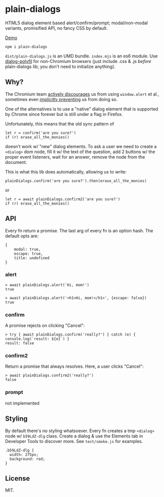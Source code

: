 # plain-dialogs

HTML5 dialog element based alert/confirm/prompt; modal/non-modal
variants, promisified API, no fancy CSS by default.

[Demo](http://gromnitsky.users.sourceforge.net/js/examples/plain-dialogs/smoke.html)

	npm i plain-dialogs

`dist/plain-dialogs.js` is an UMD bundle. `index.mjs` is an es6
module. Use
[dialog-polyfil](https://github.com/GoogleChrome/dialog-polyfill) for
non-Chromium browsers (just include .css & .js *before* plain-dialogs
lib; you don't need to initialize anything).

## Why?

The Chromium team [actively
discourages](https://developers.google.com/web/updates/2017/03/dialogs-policy)
us from using `window.alert` et al., sometimes even [implicitly
preventing](https://bugs.chromium.org/p/chromium/issues/detail?id=476350)
us from doing so.

One of the alternatives is to use a "native" dialog element that is
supported by Chrome since forever but is still under a flag in
Firefox.

Unfortunately, this means that the old sync pattern of

	let r = confirm('are you sure?')
	if (r) erase_all_the_monies()

doesn't work w/ "new" dialog elements. To ask a user we need to create
a `<dialog>` dom node, fill it w/ the text of the question, add 2
buttons w/ the proper event listeners, wait for an answer, remove the
node from the document.

This is what this lib does automatically, allowing us to write:

	plainDialogs.confirm('are you sure?').then(erase_all_the_monies)

or

	let r = await plainDialogs.confirm2('are you sure?')
	if (r) erase_all_the_monies()


## API

Every fn return a promise. The last arg of every fn is an option
hash. The default opts are:

~~~
{
	modal: true,
	escape: true,
	title: undefined
}
~~~

### alert

	> await plainDialogs.alert('Hi, mom!')
	true

	> await plainDialogs.alert('<h1>Hi, mom!</h1>', {escape: false})
	true

### confirm

A promise rejects on clicking "Cancel":

	> try { await plainDialogs.confirm('really?') } catch (e) { console.log(`result: ${e}`) }
	result: false

### confirm2

Return a promise that always resolves. Here, a user clicks "Cancel":

	> await plainDialogs.confirm2('really?')
	false

### prompt

not implemented


## Styling

By default there's no styling whatsoever. Every fn creates a tmp
`<dialog>` node w/ `b59LdZ-dlg` class. Create a dialog & use the
Elements tab in Developer Tools to discover more. See `test/smoke.js`
for examples.

~~~
.b59LdZ-dlg {
  width: 275px;
  background: red;
}
~~~

## License

MIT.
